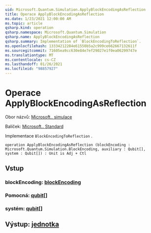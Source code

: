 ```yaml
---
uid: Microsoft.Quantum.Simulation.ApplyBlockEncodingAsReflection
title: Operace ApplyBlockEncodingAsReflection
ms.date: 1/23/2021 12:00:00 AM
ms.topic: article
qsharp.kind: operation
qsharp.namespace: Microsoft.Quantum.Simulation
qsharp.name: ApplyBlockEncodingAsReflection
qsharp.summary: Implementation of `BlockEncodingToReflection`.
ms.openlocfilehash: 13334212284e61550b5a2c999ce662667132611f
ms.sourcegitcommit: 71605ea9cc630e84e7ef29027e1f0ea06299747e
ms.translationtype: MT
ms.contentlocale: cs-CZ
ms.lasthandoff: 01/26/2021
ms.locfileid: "98857927"
---
```

# <a name="applyblockencodingasreflection-operation"></a>Operace ApplyBlockEncodingAsReflection

Obor názvů: [Microsoft.. simulace](xref:Microsoft.Quantum.Simulation)

Balíček: [Microsoft.. Standard](https://nuget.org/packages/Microsoft.Quantum.Standard)


Implementace `BlockEncodingToReflection` .

```qsharp
operation ApplyBlockEncodingAsReflection (blockEncoding : Microsoft.Quantum.Simulation.BlockEncoding, auxiliary : Qubit[], system : Qubit[]) : Unit is Adj + Ctl
```


## <a name="input"></a>Vstup

### <a name="blockencoding--blockencoding"></a>blockEncoding: [blockEncoding](xref:Microsoft.Quantum.Simulation.BlockEncoding)




### <a name="auxiliary--qubit"></a>Pomocná: [qubit](xref:microsoft.quantum.lang-ref.qubit)[]




### <a name="system--qubit"></a>systém: [qubit](xref:microsoft.quantum.lang-ref.qubit)[]





## <a name="output--unit"></a>Výstup: [jednotka](xref:microsoft.quantum.lang-ref.unit)

